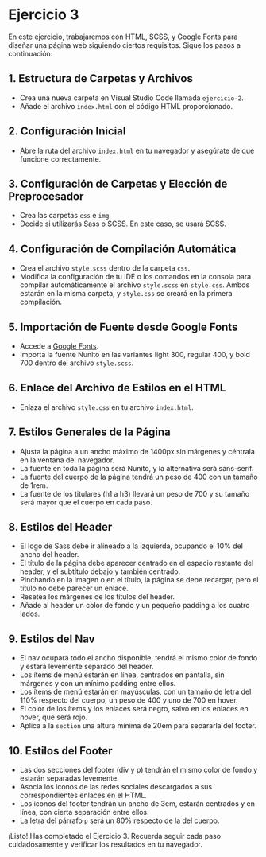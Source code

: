 # Ejercicio 3

En este ejercicio, trabajaremos con HTML, SCSS, y Google Fonts para diseñar una página web siguiendo ciertos requisitos. Sigue los pasos a continuación:

## 1. Estructura de Carpetas y Archivos

- Crea una nueva carpeta en Visual Studio Code llamada `ejercicio-2`.
- Añade el archivo `index.html` con el código HTML proporcionado.

## 2. Configuración Inicial

- Abre la ruta del archivo `index.html` en tu navegador y asegúrate de que funcione correctamente.

## 3. Configuración de Carpetas y Elección de Preprocesador

- Crea las carpetas `css` e `img`.
- Decide si utilizarás Sass o SCSS. En este caso, se usará SCSS.

## 4. Configuración de Compilación Automática

- Crea el archivo `style.scss` dentro de la carpeta `css`.
- Modifica la configuración de tu IDE o los comandos en la consola para compilar automáticamente el archivo `style.scss` en `style.css`. Ambos estarán en la misma carpeta, y `style.css` se creará en la primera compilación.

## 5. Importación de Fuente desde Google Fonts

- Accede a [Google Fonts](https://fonts.google.com/).
- Importa la fuente Nunito en las variantes light 300, regular 400, y bold 700 dentro del archivo `style.scss`.

## 6. Enlace del Archivo de Estilos en el HTML

- Enlaza el archivo `style.css` en tu archivo `index.html`.

## 7. Estilos Generales de la Página

- Ajusta la página a un ancho máximo de 1400px sin márgenes y céntrala en la ventana del navegador.
- La fuente en toda la página será Nunito, y la alternativa será sans-serif.
- La fuente del cuerpo de la página tendrá un peso de 400 con un tamaño de 1rem.
- La fuente de los titulares (h1 a h3) llevará un peso de 700 y su tamaño será mayor que el cuerpo en cada paso.

## 8. Estilos del Header

- El logo de Sass debe ir alineado a la izquierda, ocupando el 10% del ancho del header.
- El título de la página debe aparecer centrado en el espacio restante del header, y el subtítulo debajo y también centrado.
- Pinchando en la imagen o en el título, la página se debe recargar, pero el título no debe parecer un enlace.
- Resetea los márgenes de los títulos del header.
- Añade al header un color de fondo y un pequeño padding a los cuatro lados.

## 9. Estilos del Nav

- El nav ocupará todo el ancho disponible, tendrá el mismo color de fondo y estará levemente separado del header.
- Los ítems de menú estarán en línea, centrados en pantalla, sin márgenes y con un mínimo padding entre ellos.
- Los ítems de menú estarán en mayúsculas, con un tamaño de letra del 110% respecto del cuerpo, un peso de 400 y uno de 700 en hover.
- El color de los ítems y los enlaces será negro, salvo en los enlaces en hover, que será rojo.
- Aplica a la `section` una altura mínima de 20em para separarla del footer.

## 10. Estilos del Footer

- Las dos secciones del footer (div y p) tendrán el mismo color de fondo y estarán separadas levemente.
- Asocia los iconos de las redes sociales descargados a sus correspondientes enlaces en el HTML.
- Los iconos del footer tendrán un ancho de 3em, estarán centrados y en línea, con cierta separación entre ellos.
- La letra del párrafo `p` será un 80% respecto de la del cuerpo.

¡Listo! Has completado el Ejercicio 3. Recuerda seguir cada paso cuidadosamente y verificar los resultados en tu navegador.
